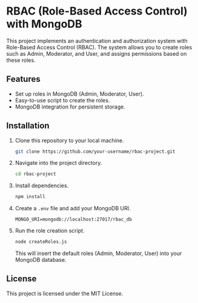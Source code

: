 # RBAC (Role-Based Access Control) with MongoDB

This project implements an authentication and authorization system with Role-Based Access Control (RBAC). The system allows you to create roles such as Admin, Moderator, and User, and assigns permissions based on these roles.

## Features

- Set up roles in MongoDB (Admin, Moderator, User).
- Easy-to-use script to create the roles.
- MongoDB integration for persistent storage.

## Installation

1. Clone this repository to your local machine.

    ```bash
    git clone https://github.com/your-username/rbac-project.git
    ```

2. Navigate into the project directory.

    ```bash
    cd rbac-project
    ```

3. Install dependencies.

    ```bash
    npm install
    ```

4. Create a `.env` file and add your MongoDB URI.

    ```env
    MONGO_URI=mongodb://localhost:27017/rbac_db
    ```

5. Run the role creation script.

    ```bash
    node createRoles.js
    ```

    This will insert the default roles (Admin, Moderator, User) into your MongoDB database.

## License

This project is licensed under the MIT License.
